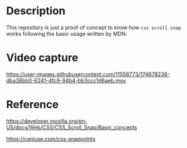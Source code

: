 # Description
This repository is just a proof of concept to know how `css scroll snap` works following the basic usage written by MDN.

# Video capture
https://user-images.githubusercontent.com/11558773/174678236-dba38bb0-6241-4fc9-94b4-bb3ccc1d6aeb.mov

# Reference
https://developer.mozilla.org/en-US/docs/Web/CSS/CSS_Scroll_Snap/Basic_concepts

https://caniuse.com/css-snappoints
